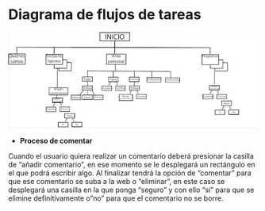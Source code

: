 # Diagrama de flujos de tareas

![Imagen del diagrama de flujos](https://github.com/DeustoPWEB2020/documentacion-grupo2/blob/main/estrategiacontenidos/diagrama-de-flujos.png)

* **Proceso de comentar**

Cuando el usuario quiera realizar un comentario deberá presionar la casilla de “añadir comentario”, en ese momento se le desplegará un rectángulo en el que podrá escribir algo. Al finalizar tendrá la opción de “comentar” para que ese comentario se suba a la web o “eliminar”, en este caso se desplegará una casilla en la que ponga “seguro” y con ello “sí” para que se elimine definitivamente o”no” para que el comentario no se borre.
